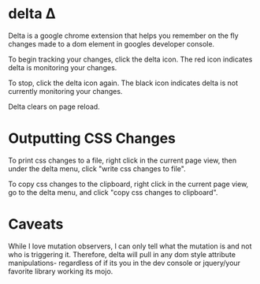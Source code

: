 delta Δ 
=====

Delta is a google chrome extension that helps you remember on the fly changes made to a dom element in googles developer console. 

To begin tracking your changes, click the delta icon. The red icon indicates delta is monitoring your changes. 

To stop, click the delta icon again. The black icon indicates delta is not currently monitoring your changes. 

Delta clears on page reload. 

Outputting CSS Changes
=====
To print css changes to a file, right click in the current page view, then under the delta menu, click "write css changes to file".

To copy css changes to the clipboard, right click in the current page view, go to the delta menu, and click "copy css changes to clipboard".

Caveats
=====
While I love mutation observers, I can only tell what the mutation is and not who is triggering it. Therefore, delta will pull in any dom style attribute manipulations- regardless of if its you in the dev console or
jquery/your favorite library working its mojo.